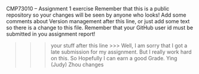 CMP73010 – Assignment 1 exercise
Remember that this is a public repository so your changes will be seen by anyone who looks!
Add some comments about Version management after this line, or just add some text so there is a change to this file.  Remember that your GitHub user id must be submitted in you assignment report!
>>>  your stuff after this line >>>
Well, I am sorry that I got a late submission for my assignment. But I really work hard on this. So Hopefully I can earn a good Grade.
Ying (Judy) Zhou changes

